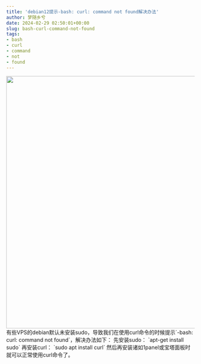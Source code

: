 ```yaml
---
title: 'debian12提示-bash: curl: command not found解决办法'
author: 梦随乡兮
date: 2024-02-29 02:50:01+00:00
slug: bash-curl-command-not-found
tags:
- bash
- curl
- command
- not
- found
---
```

<img width="1280" height="672" src="https://r2.imsxx.com/wp-content/uploads/20240229024911370002.jpg" alt="" />
有些VPS的debian默认未安装sudo，导致我们在使用curl命令的时候提示`-bash: curl: command not found`，解决办法如下：
先安装sudo：
`apt-get install sudo`
再安装curl：
`sudo apt install curl`
然后再安装诸如1panel或宝塔面板时就可以正常使用curl命令了。
